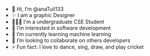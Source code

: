 - 👋 Hi, I’m @anaTuli133
- ✨ I am a graphic Designer
- 👩🏼‍💻 I'm a undergraduate CSE Student 
- 👀 I’m interested in software development
- 🌱 I’m currently learning machine learning 
- 💞️ I’m looking to collaborate on others developers
- ⚡ Fun fact: I love to dance, sing, draw, and play cricket

<!---
anaTuli133/anaTuli133 is a ✨ special ✨ repository because its `README.md` (this file) appears on your GitHub profile.
You can click the Preview link to take a look at your changes.
--->
